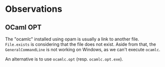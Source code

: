 # Observations

## OCaml OPT

The "ocamlc" installed using opam is usually a link to another file. `File.exists` is considering that the file does not exist. Aside from that, the `GeneralCommandLine` is not working on Windows, as we can't execute `ocamlc`.

An alternative is to use `ocamlc.opt` (resp. `ocamlc.opt.exe`).